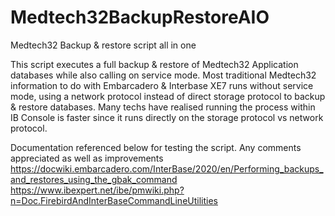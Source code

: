 # Medtech32BackupRestoreAIO
Medtech32 Backup &amp; restore script all in one 

This script executes a full backup & restore of Medtech32 Application databases while also calling on service mode. Most traditional Medtech32 information to do with Embarcadero & Interbase XE7 runs without service mode, using a network protocol instead of direct storage protocol to backup & restore databases. Many techs have realised running the process within IB Console is faster since it runs directly on the storage protocol vs network protocol. 

Documentation referenced below for testing the script. Any comments appreciated as well as improvements
https://docwiki.embarcadero.com/InterBase/2020/en/Performing_backups_and_restores_using_the_gbak_command
https://www.ibexpert.net/ibe/pmwiki.php?n=Doc.FirebirdAndInterBaseCommandLineUtilities
